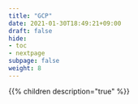 ```yaml
---
title: "GCP"
date: 2021-01-30T18:49:21+09:00
draft: false
hide:
- toc
- nextpage
subpage: false
weight: 8
---
```


<!--more-->

{{% children description="true"   %}}